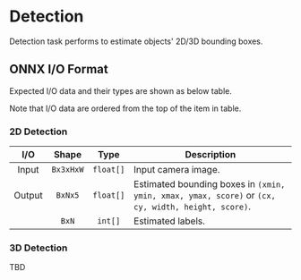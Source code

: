 # Detection

Detection task performs to estimate objects' 2D/3D bounding boxes.

## ONNX I/O Format

Expected I/O data and their types are shown as below table.

Note that I/O data are ordered from the top of the item in table.

### 2D Detection

|  I/O   |   Shape   |   Type    | Description                                                                                        |
| :----: | :-------: | :-------: | -------------------------------------------------------------------------------------------------- |
| Input  | `Bx3xHxW` | `float[]` | Input camera image.                                                                                |
| Output |  `BxNx5`  | `float[]` | Estimated bounding boxes in `(xmin, ymin, xmax, ymax, score)` or `(cx, cy, width, height, score)`. |
|        |   `BxN`   |  `int[]`  | Estimated labels.                                                                                  |

### 3D Detection

TBD
